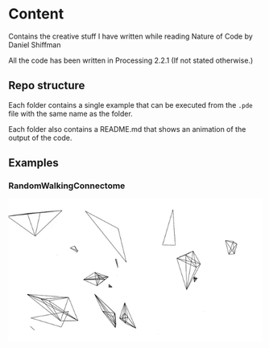 # Content
Contains the creative stuff I have written while reading Nature of Code by Daniel Shiffman

All the code has been written in Processing 2.2.1 (If not stated otherwise.)

## Repo structure

Each folder contains a single example that can be executed from the `.pde` file with the same name as the folder.

Each folder also contains a README.md that shows an animation of the output of the code.

## Examples
### RandomWalkingConnectome
<img src="./RandomWalkingConnectome/result.webp" />

